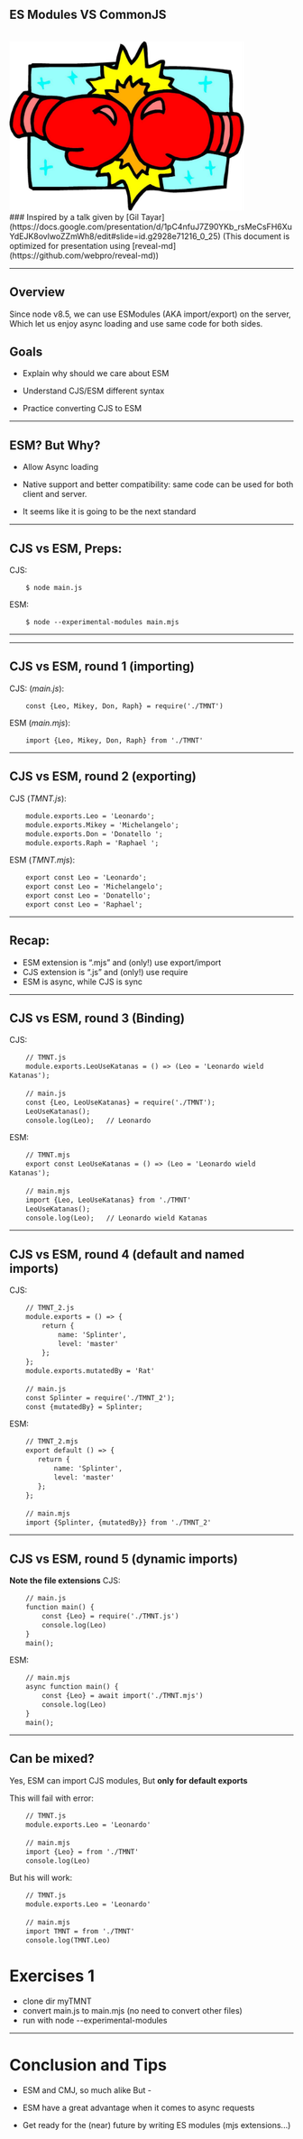 ## ES Modules VS CommonJS
<br/>
<img src="vs.jpg" height=300px>
<br/>
### Inspired by a talk given by [Gil Tayar](https://docs.google.com/presentation/d/1pC4nfuJ7Z90YKb_rsMeCsFH6XuYdEJK8ovlwoZZmWh8/edit#slide=id.g2928e71216_0_25)
(This document is optimized for presentation using [reveal-md](https://github.com/webpro/reveal-md))

---

## Overview
Since node v8.5, we can use ESModules (AKA import/export) on the server,
Which let us enjoy async loading and use same code for both sides.

## Goals
<!-- .element: class="fragment" -->
* Explain why should we care about ESM
<!-- .element: class="fragment" -->
* Understand CJS/ESM different syntax
<!-- .element: class="fragment" -->
* Practice converting CJS to ESM
<!-- .element: class="fragment" -->

---

## ESM? But Why?
<!-- .element: class="fragment" -->
* Allow Async loading
<!-- .element: class="fragment" -->
* Native support and better compatibility: same code can be used for both client and server.
<!-- .element: class="fragment" -->
* It seems like it is going to be the next standard
<!-- .element: class="fragment" -->

---

## CJS vs ESM, Preps:
CJS:
```
    $ node main.js
```

ESM:
```
    $ node --experimental-modules main.mjs
```

---

---

## CJS vs ESM, round 1 (importing)
CJS: (_main.js_):
```
    const {Leo, Mikey, Don, Raph} = require('./TMNT')
```

ESM (_main.mjs_):
```
    import {Leo, Mikey, Don, Raph} from './TMNT'
```

---


## CJS vs ESM, round 2 (exporting)
CJS (_TMNT.js_):
```
    module.exports.Leo = 'Leonardo';
    module.exports.Mikey = 'Michelangelo';
    module.exports.Don = 'Donatello ';
    module.exports.Raph = 'Raphael ';
```

ESM (_TMNT.mjs_):
```
    export const Leo = 'Leonardo';
    export const Leo = 'Michelangelo';
    export const Leo = 'Donatello';
    export const Leo = 'Raphael';
```

---
## Recap:
<!-- .element: class="fragment" -->
* ESM extension is “.mjs” and (only!) use export/import
* CJS extension is “.js” and (only!) use require
* ESM  is async, while CJS  is sync

---
## CJS vs ESM, round 3 (Binding)
CJS:
```
    // TMNT.js
    module.exports.LeoUseKatanas = () => (Leo = 'Leonardo wield Katanas');
    
    // main.js
    const {Leo, LeoUseKatanas} = require('./TMNT');
    LeoUseKatanas(); 
    console.log(Leo);   // Leonardo
```

ESM:
```
    // TMNT.mjs
    export const LeoUseKatanas = () => (Leo = 'Leonardo wield Katanas');
    
    // main.mjs
    import {Leo, LeoUseKatanas} from './TMNT'
    LeoUseKatanas(); 
    console.log(Leo);   // Leonardo wield Katanas
```

---
## CJS vs ESM, round 4 (default and named imports)

CJS:
```
    // TMNT_2.js
    module.exports = () => {
        return {
            name: 'Splinter',
            level: 'master'
        };
    };
    module.exports.mutatedBy = 'Rat'
    
    // main.js
    const Splinter = require('./TMNT_2');
    const {mutatedBy} = Splinter;
```

ESM:
```
    // TMNT_2.mjs
    export default () => {
       return {
           name: 'Splinter',
           level: 'master'
       };
    };
    
    // main.mjs
    import {Splinter, {mutatedBy}} from './TMNT_2'
```
---
## CJS vs ESM, round 5 (dynamic imports)
<b>Note the file extensions</b>
CJS:
```
    // main.js
    function main() {
        const {Leo} = require('./TMNT.js')
        console.log(Leo)
    }
    main();
```

ESM:
```
    // main.mjs
    async function main() {
        const {Leo} = await import('./TMNT.mjs')
        console.log(Leo)
    }
    main();
```


---
## Can be mixed? 
Yes, ESM can import CJS modules,
But <b>only for default exports</b>

This will fail with error:
```
    // TMNT.js
    module.exports.Leo = 'Leonardo'

    // main.mjs
    import {Leo} = from './TMNT'
    console.log(Leo)
```

But his will work:
```
    // TMNT.js
    module.exports.Leo = 'Leonardo'

    // main.mjs
    import TMNT = from './TMNT'
    console.log(TMNT.Leo)
```


# Exercises 1
* clone dir myTMNT
* convert main.js to main.mjs (no need to convert other files)
* run with node --experimental-modules

---

# Conclusion and Tips
<!-- .element: class="fragment" -->
* ESM and CMJ, so much alike But - 
<!-- .element: class="fragment" -->
* ESM have a great advantage when it comes to async requests
<!-- .element: class="fragment" -->
* Get ready for the (near) future by writing ES modules (mjs extensions...)
